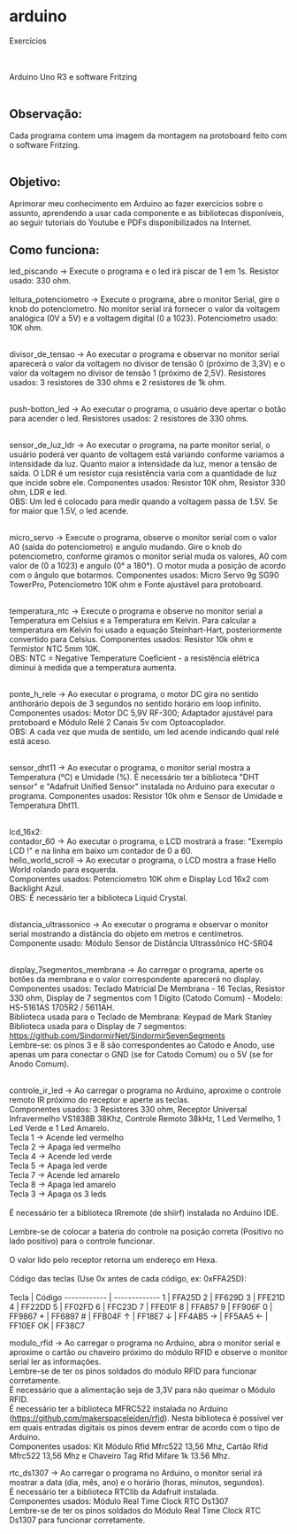 # arduino
Exercícios

<br> <br>
Arduino Uno R3 e software Fritzing <br> <br>

## Observação: 
Cada programa contem uma imagem da montagem na protoboard feito com o software Fritzing. <br> <br>

## Objetivo:
Aprimorar meu conhecimento em Arduino ao fazer exercícios sobre o assunto, aprendendo a usar cada componente e as bibliotecas disponíveis, ao seguir tutoriais do Youtube e PDFs disponibilizados na Internet. <br>


## Como funciona: 

led_piscando -> Execute o programa e o led irá piscar de 1 em 1s. Resistor usado: 330 ohm. <br> <br>
leitura_potenciometro -> Execute o programa, abre o monitor Serial, gire o knob do potenciometro. No monitor serial irá fornecer o valor da voltagem analógica (0V a 5V) e a voltagem digital (0 a 1023). Potenciometro usado: 10K ohm.<br> <br>

divisor_de_tensao -> Ao executar o programa e observar no monitor serial aparecerá o valor da voltagem no divisor de tensão 0 (próximo de 3,3V) e o valor da voltagem no divisor de tensão 1 (próximo de 2,5V). Resistores usados: 3 resistores de 330 ohms e 2 resistores de 1k ohm.<br> <br>

push-botton_led -> Ao executar o programa, o usuário deve apertar o botão para acender o led. Resistores usados: 2 resistores de 330 ohms. <br> <br> 

sensor_de_luz_ldr -> Ao executar o programa, na parte monitor serial, o usuário poderá ver quanto de voltagem está variando conforme variamos a intensidade da luz. Quanto maior a intensidade da luz, menor a tensão de saída. O LDR é um resistor cuja resistência varia com a quantidade de luz que incide sobre ele. Componentes usados: Resistor 10K ohm, Resistor 330 ohm, LDR e led. <br> 
OBS: Um led é colocado para medir quando a voltagem passa de 1.5V. Se for maior que 1.5V, o led acende. <br> <br>

micro_servo -> Execute o programa, observe o monitor serial com o valor A0 (saída do potenciometro) e angulo mudando. Gire o knob do potenciometro, conforme giramos o monitor serial muda os valores, A0 com valor de (0 a 1023) e angulo (0° a 180°). O motor muda a posição de acordo com o ângulo que botarmos. Componentes usados: Micro Servo 9g SG90 TowerPro, Potenciometro 10K ohm e Fonte ajustável para protoboard. <br> <br>

temperatura_ntc -> Execute o programa e observe no monitor serial a Temperatura em Celsius e a Temperatura em Kelvin. Para calcular a temperatura em Kelvin foi usado a equação Steinhart-Hart, posteriormente convertido para Celsius. Componentes usados: Resistor 10k ohm e Termistor NTC 5mm 10K. <br>
OBS: NTC = Negative Temperature Coeficient - a resistência elétrica diminui à medida que a temperatura aumenta. <br> <br>

ponte_h_rele -> Ao executar o programa, o motor DC gira no sentido antihorário depois de 3 segundos no sentido horário em loop infinito. Componentes usados: Motor DC 5,9V RF-300; Adaptador ajustável para protoboard e Módulo Relé 2 Canais 5v com Optoacoplador. <br>
OBS: A cada vez que muda de sentido, um led acende indicando qual relé está aceso. <br> <br>

sensor_dht11 -> Ao executar o programa, o monitor serial mostra a Temperatura (°C) e Umidade (%). É necessário ter a biblioteca "DHT sensor" e "Adafruit Unified Sensor" instalada no Arduino para executar o programa. Componentes usados: Resistor 10k ohm e Sensor de Umidade e Temperatura Dht11. <br> <br> 

lcd_16x2: <br>
contador_60 -> Ao executar o programa, o LCD mostrará a frase: "Exemplo LCD !" e na linha em baixo um contador de 0 a 60. <br> 
hello_world_scroll -> Ao executar o programa, o LCD mostra a frase Hello World rolando para esquerda. <br> 
Componentes usados: Potenciometro 10K ohm  e Display Lcd 16x2 com Backlight Azul. <br>
OBS: É necessário ter a biblioteca Liquid Crystal. <br> <br>

distancia_ultrassonico -> Ao executar o programa e observar o monitor serial mostrando a distância do objeto em metros e centímetros. Componente usado: Módulo Sensor de Distância Ultrassônico HC-SR04 <br> <br>

display_7segmentos_membrana -> Ao carregar o programa, aperte os botões da membrana e o valor correspondente aparecerá no display. Componentes usados: Teclado Matricial De Membrana - 16 Teclas, Resistor 330 ohm, Display de 7 segmentos com 1 Dígito (Catodo Comum) -  Modelo: HS-5161AS 1705R2 / 5611AH. <br>
Biblioteca usada para o Teclado de Membrana: Keypad de Mark Stanley <br>
Biblioteca usada para o Display de 7 segmentos: https://github.com/SindormirNet/SindormirSevenSegments <br> 
Lembre-se: os pinos 3 e 8 são correspondentes ao Catodo e Anodo, use apenas um para conectar o GND (se for Catodo Comum) ou o 5V (se for Anodo Comum).<br> <br>

controle_ir_led -> Ao carregar o programa no Arduino, aproxime o controle remoto IR próximo do receptor e aperte as teclas. <br>
Componentes usados: 3 Resistores 330 ohm, Receptor Universal Infravermelho VS1838B 38Khz, Controle Remoto 38kHz, 1 Led Vermelho, 1 Led Verde e 1 Led Amarelo. <br>
Tecla 1 -> Acende led vermelho <br>
Tecla 2 -> Apaga led vermelho <br>
Tecla 4 -> Acende led verde <br>
Tecla 5 -> Apaga led verde <br>
Tecla 7 -> Acende led amarelo <br>
Tecla 8 -> Apaga led amarelo <br> 
Tecla 3 -> Apaga os 3 leds <br> <br>
É necessário ter a biblioteca IRremote (de shiirf) instalada no Arduino IDE. <br> <br>
Lembre-se de colocar a bateria do controle na posição correta (Positivo no lado positivo) para o controle funcionar. <br> <br>
O valor lido pelo receptor retorna um endereço em Hexa. <br> <br>
Código das teclas (Use 0x antes de cada código, ex: 0xFFA25D): <br> <br>
Tecla | Código
------------ | -------------
1 | FFA25D
2 | FF629D
3 | FFE21D
4 | FF22DD
5 | FF02FD
6 | FFC23D
7 | FFE01F
8 | FFA857
9 | FF906F
0 | FF9867
\* | FF6897
\# | FFB04F	
&#8593; | FF18E7
&#8595; | FF4AB5
&#8594; | FF5AA5
&#8592; | FF10EF
OK | FF38C7

modulo_rfid -> Ao carregar o programa no Arduino, abra o monitor serial e aproxime o cartão ou chaveiro próximo do módulo RFID e observe o monitor serial ler as informações. <br>
Lembre-se de ter os pinos soldados do módulo RFID para funcionar corretamente. <br>
É necessário que a alimentação seja de 3,3V para não queimar o Módulo RFID. <br>
É necessário ter a biblioteca MFRC522 instalada no Arduino (https://github.com/makerspaceleiden/rfid). Nesta biblioteca é possível ver em quais entradas digitais os pinos devem entrar de acordo com o tipo de Arduino.  <br>
Componentes usados: Kit Módulo Rfid Mfrc522 13,56 Mhz, Cartão Rfid Mfrc522 13,56 Mhz e Chaveiro Tag Rfid Mifare 1k 13.56 Mhz. <br>

rtc_ds1307 -> Ao carregar o programa no Arduino, o monitor serial irá mostrar a data (dia, mês, ano) e o horário (horas, minutos, segundos). <br>
É necessário ter a biblioteca RTClib da Adafruit instalada. <br>
Componentes usados: Módulo Real Time Clock RTC Ds1307 <br>
Lembre-se de ter os pinos soldados do Módulo Real Time Clock RTC Ds1307 para funcionar corretamente. <br>

